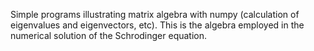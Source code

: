 Simple programs illustrating matrix algebra with numpy (calculation of eigenvalues and eigenvectors, etc).
This is the algebra employed in the numerical solution of the Schrodinger equation.
